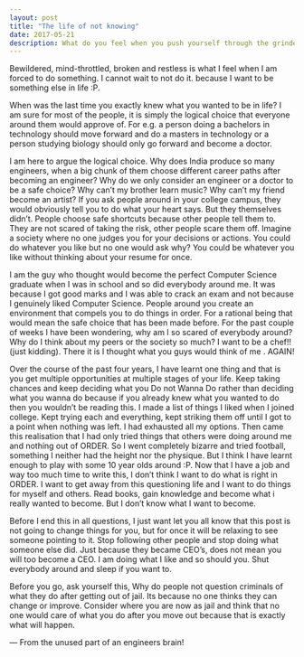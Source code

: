 ```yaml
---
layout: post
title: "The life of not knowing"
date: 2017-05-21
description: What do you feel when you push yourself through the grinder hoping for something else to happen?
---
```


Bewildered, mind-throttled, broken and restless is what I feel when I am forced to do something. I cannot wait to not do it. because I want to be something else in life :P.

When was the last time you exactly knew what you wanted to be in life? I am sure for most of the people, it is simply the logical choice that everyone around them would approve of. For e.g. a person doing a bachelors in technology should move forward and do a masters in technology or a person studying biology should only go forward and become a doctor.

I am here to argue the logical choice. Why does India produce so many engineers, when a big chunk of them choose different career paths after becoming an engineer? Why do we only consider an engineer or a doctor to be a safe choice? Why can’t my brother learn music? Why can’t my friend become an artist? If you ask people around in your college campus, they would obviously tell you to do what your heart says. But they themselves didn’t. People choose safe shortcuts because other people tell them to. They are not scared of taking the risk, other people scare them off. Imagine a society where no one judges you for your decisions or actions. You could do whatever you like but no one would ask why? You could be whatever you like without thinking about your resume for once.

I am the guy who thought would become the perfect Computer Science graduate when I was in school and so did everybody around me. It was because I got good marks and I was able to crack an exam and not because I genuinely liked Computer Science. People around you create an environment that compels you to do things in order. For a rational being that would mean the safe choice that has been made before. For the past couple of weeks I have been wondering, why am I so scared of everybody around? Why do I think about my peers or the society so much? I want to be a chef!! (just kidding). There it is I thought what you guys would think of me . AGAIN!

Over the course of the past four years, I have learnt one thing and that is you get multiple opportunities at multiple stages of your life. Keep taking chances and keep deciding what you Do not Wanna Do rather than deciding what you wanna do because if you already knew what you wanted to do then you wouldn’t be reading this. I made a list of things I liked when I joined college. Kept trying each and everything, kept striking them off until I got to a point when nothing was left. I had exhausted all my options. Then came this realisation that I had only tried things that others were doing around me and nothing out of ORDER. So I went completely bizarre and tried football, something I neither had the height nor the physique. But I think I have learnt enough to play with some 10 year olds around :P. Now that I have a job and way too much time to write this, I don’t think I want to do what is right in ORDER. I want to get away from this questioning life and I want to do things for myself and others. Read books, gain knowledge and become what i really wanted to become. But I don’t know what I want to become.

Before I end this in all questions, I just want let you all know that this post is not going to change things for you, but for once it will be relaxing to see someone pointing to it. Stop following other people and stop doing what someone else did. Just because they became CEO’s, does not mean you will too become a CEO. I am doing what I like and so should you. Shut everybody around and sleep if you want to.

Before you go, ask yourself this, Why do people not question criminals of what they do after getting out of jail. Its because no one thinks they can change or improve. Consider where you are now as jail and think that no one would care of what you do after you move out because that is exactly what will happen.

— From the unused part of an engineers brain!
